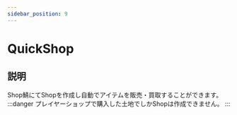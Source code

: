 ```yaml
---
sidebar_position: 9
---
```


# QuickShop
## 説明
Shop鯖にてShopを作成し自動でアイテムを販売・買取することができます。
:::danger
プレイヤーショップで購入した土地でしかShopは作成できません。
:::